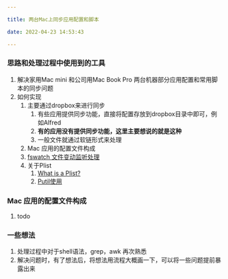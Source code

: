 ```yaml
---

title: 两台Mac上同步应用配置和脚本

date: 2022-04-23 14:53:43

---
```


### 思路和处理过程中使用到的工具

1. 解决家用Mac mini 和公司用Mac Book Pro 两台机器部分应用配置和常用脚本的同步问题
2. 如何实现
   1. 主要通过dropbox来进行同步
      1. 有些应用提供同步功能，直接将配置存放到dropbox目录中即可，例如AIfred
      2. **有的应用没有提供同步功能，这里主要想说的就是这种**
      3. 一般文件就通过软链形式来处理
   2. Mac 应用的配置文件构成
   3. [fswatch 文件变动监听处理](https://github.com/emcrisostomo/fswatch)
   4. 关于Plist
      1. [What is a Plist?](https://discussions.apple.com/thread/1869002)
      2. [Putil使用](https://blog.csdn.net/cneducation/article/details/54729106#%E5%89%8D%E8%A8%80)

### Mac 应用的配置文件构成

1. todo



### 一些想法

1. 处理过程中对于shell语法，grep，awk 再次熟悉
2. 解决问题时，有了想法后，将想法用流程大概画一下，可以将一些问题提前暴露出来

